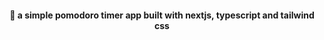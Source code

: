 <div align="center">
  <h4>🔋 a simple pomodoro timer app built with nextjs, typescript and tailwind css</h4>  
 </div>